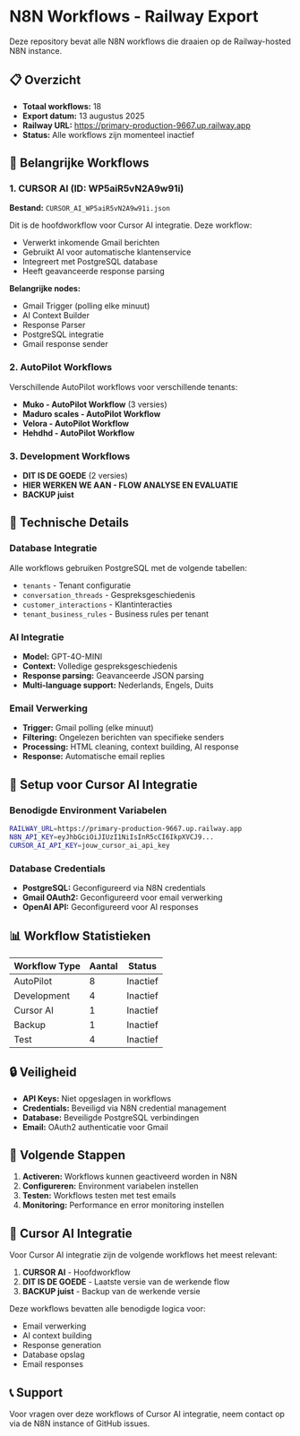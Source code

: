 # N8N Workflows - Railway Export

Deze repository bevat alle N8N workflows die draaien op de Railway-hosted N8N instance.

## 📋 Overzicht

- **Totaal workflows:** 18
- **Export datum:** 13 augustus 2025
- **Railway URL:** https://primary-production-9667.up.railway.app
- **Status:** Alle workflows zijn momenteel inactief

## 🎯 Belangrijke Workflows

### 1. CURSOR AI (ID: WP5aiR5vN2A9w91i)
**Bestand:** `CURSOR_AI_WP5aiR5vN2A9w91i.json`

Dit is de hoofdworkflow voor Cursor AI integratie. Deze workflow:
- Verwerkt inkomende Gmail berichten
- Gebruikt AI voor automatische klantenservice
- Integreert met PostgreSQL database
- Heeft geavanceerde response parsing

**Belangrijke nodes:**
- Gmail Trigger (polling elke minuut)
- AI Context Builder
- Response Parser
- PostgreSQL integratie
- Gmail response sender

### 2. AutoPilot Workflows
Verschillende AutoPilot workflows voor verschillende tenants:
- **Muko - AutoPilot Workflow** (3 versies)
- **Maduro scales - AutoPilot Workflow**
- **Velora - AutoPilot Workflow**
- **Hehdhd - AutoPilot Workflow**

### 3. Development Workflows
- **DIT IS DE GOEDE** (2 versies)
- **HIER WERKEN WE AAN - FLOW ANALYSE EN EVALUATIE**
- **BACKUP juist**

## 🔧 Technische Details

### Database Integratie
Alle workflows gebruiken PostgreSQL met de volgende tabellen:
- `tenants` - Tenant configuratie
- `conversation_threads` - Gespreksgeschiedenis
- `customer_interactions` - Klantinteracties
- `tenant_business_rules` - Business rules per tenant

### AI Integratie
- **Model:** GPT-4O-MINI
- **Context:** Volledige gespreksgeschiedenis
- **Response parsing:** Geavanceerde JSON parsing
- **Multi-language support:** Nederlands, Engels, Duits

### Email Verwerking
- **Trigger:** Gmail polling (elke minuut)
- **Filtering:** Ongelezen berichten van specifieke senders
- **Processing:** HTML cleaning, context building, AI response
- **Response:** Automatische email replies

## 🚀 Setup voor Cursor AI Integratie

### Benodigde Environment Variabelen
```bash
RAILWAY_URL=https://primary-production-9667.up.railway.app
N8N_API_KEY=eyJhbGciOiJIUzI1NiIsInR5cCI6IkpXVCJ9...
CURSOR_AI_API_KEY=jouw_cursor_ai_api_key
```

### Database Credentials
- **PostgreSQL:** Geconfigureerd via N8N credentials
- **Gmail OAuth2:** Geconfigureerd voor email verwerking
- **OpenAI API:** Geconfigureerd voor AI responses

## 📊 Workflow Statistieken

| Workflow Type | Aantal | Status |
|---------------|--------|--------|
| AutoPilot | 8 | Inactief |
| Development | 4 | Inactief |
| Cursor AI | 1 | Inactief |
| Backup | 1 | Inactief |
| Test | 4 | Inactief |

## 🔒 Veiligheid

- **API Keys:** Niet opgeslagen in workflows
- **Credentials:** Beveiligd via N8N credential management
- **Database:** Beveiligde PostgreSQL verbindingen
- **Email:** OAuth2 authenticatie voor Gmail

## 📝 Volgende Stappen

1. **Activeren:** Workflows kunnen geactiveerd worden in N8N
2. **Configureren:** Environment variabelen instellen
3. **Testen:** Workflows testen met test emails
4. **Monitoring:** Performance en error monitoring instellen

## 🤝 Cursor AI Integratie

Voor Cursor AI integratie zijn de volgende workflows het meest relevant:
1. **CURSOR AI** - Hoofdworkflow
2. **DIT IS DE GOEDE** - Laatste versie van de werkende flow
3. **BACKUP juist** - Backup van de werkende versie

Deze workflows bevatten alle benodigde logica voor:
- Email verwerking
- AI context building
- Response generation
- Database opslag
- Email responses

## 📞 Support

Voor vragen over deze workflows of Cursor AI integratie, neem contact op via de N8N instance of GitHub issues.
